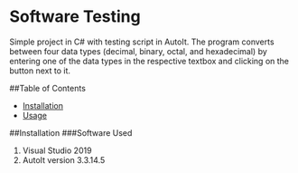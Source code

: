 # Software Testing
 Simple project in C# with testing script in AutoIt. The program converts between four data types (decimal, binary, octal, and hexadecimal) by entering one of the data types in the respective textbox and clicking on the button next to it. 

##Table of Contents
- [Installation](#installation)
- [Usage](#usage)

##Installation
###Software Used
1. Visual Studio 2019
2. AutoIt version 3.3.14.5
